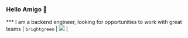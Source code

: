 ### Hello Amigo  👋
*** I am a backend engineer, looking for opportunities to work with great teams
| `brightgreen` | ![](https://img.shields.io/static/v1?label=Profile+views&message=1234567890&color=brightgreen) |

<!--
**Angwa/angwa** is a ✨ _special_ ✨ repository because its `README.md` (this file) appears on your GitHub profile.



Here are some ideas to get you started:

- 🔭 I’m currently working on ...
- 🌱 I’m currently learning ...
- 👯 I’m looking to collaborate on ...
- 🤔 I’m looking for help with ...
- 💬 Ask me about ...
- 📫 How to reach me: ...
- 😄 Pronouns: ...
- ⚡ Fun fact: ...
-->
